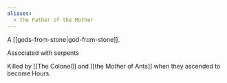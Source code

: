 ```yaml
---
aliases:
  - the Father of the Mother
---
```

A [[gods-from-stone|god-from-stone]].

Associated with serpents

Killed by [[The Colonel]] and [[the Mother of Ants]] when they ascended to become Hours.